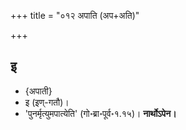 +++
title = "०१२ अपाति (अप+अति)"

+++

## इ
- {अपाती}
- इ (इण्-गतौ)।
- 'पुनर्मृत्युमपात्येति' (गो॰ब्रा॰पूर्व॰१.१५)। **नार्थोऽपेन।** 

